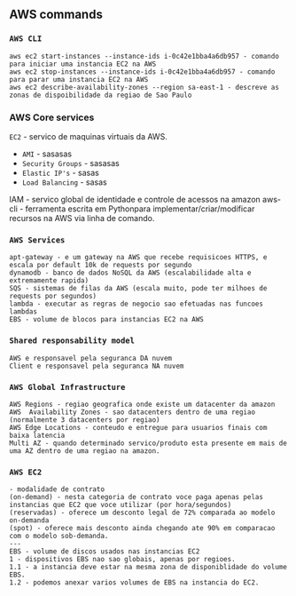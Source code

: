 ## AWS commands

### `AWS CLI`

```
aws ec2 start-instances --instance-ids i-0c42e1bba4a6db957 - comando para iniciar uma instancia EC2 na AWS
aws ec2 stop-instances --instance-ids i-0c42e1bba4a6db957 - comando para parar uma instancia EC2 na AWS
aws ec2 describe-availability-zones --region sa-east-1 - descreve as zonas de dispoibilidade da regiao de Sao Paulo
```

### AWS Core services

`EC2` - servico de maquinas virtuais da AWS.
  - `AMI` - sasasas
  - `Security Groups` - sasasas
  - `Elastic IP's` - sasas
  - `Load Balancing` - sasas

IAM - servico global de identidade e controle de acessos na amazon
aws-cli - ferramenta escrita em Pythonpara implementar/criar/modificar recursos na AWS via linha de comando.


### `AWS Services`

```
apt-gateway - e um gateway na AWS que recebe requisicoes HTTPS, e escala por default 10k de requests por segundo
dynamodb - banco de dados NoSQL da AWS (escalabilidade alta e extremamente rapida)
SQS - sistemas de filas da AWS (escala muito, pode ter milhoes de requests por segundos)
lambda - executar as regras de negocio sao efetuadas nas funcoes lambdas
EBS - volume de blocos para instancias EC2 na AWS
```

### `Shared responsability model`

```
AWS e responsavel pela seguranca DA nuvem
Client e responsavel pela seguranca NA nuvem
```

### `AWS Global Infrastructure`

```
AWS Regions - regiao geografica onde existe um datacenter da amazon
AWS  Availability Zones - sao datacenters dentro de uma regiao (normalmente 3 datacenters por regiao)
AWS Edge Locations - conteudo e entregue para usuarios finais com baixa latencia
Multi AZ - quando determinado servico/produto esta presente em mais de uma AZ dentro de uma regiao na amazon.
```

### `AWS EC2`

```
- modalidade de contrato 
(on-demand) - nesta categoria de contrato voce paga apenas pelas instancias que EC2 que voce utilizar (por hora/segundos)
(reservadas) - oferece um desconto legal de 72% comparada ao modelo on-demanda
(spot) - oferece mais desconto ainda chegando ate 90% em comparacao com o modelo sob-demanda.
---
EBS - volume de discos usados nas instancias EC2
1 - dispositivos EBS nao sao globais, apenas por regioes.
1.1 - a instancia deve estar na mesma zona de disponiblidade do volume EBS.
1.2 - podemos anexar varios volumes de EBS na instancia do EC2.











```
